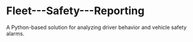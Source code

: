 # Fleet---Safety---Reporting
A Python-based solution for analyzing driver behavior and vehicle safety alarms.
